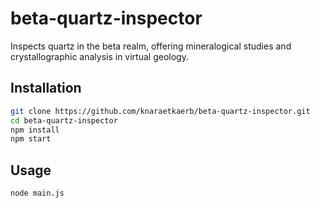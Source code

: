 # beta-quartz-inspector

Inspects quartz in the beta realm, offering mineralogical studies and crystallographic analysis in virtual geology.

## Installation

```bash
git clone https://github.com/knaraetkaerb/beta-quartz-inspector.git
cd beta-quartz-inspector
npm install
npm start
```

## Usage
```bash
node main.js
```
